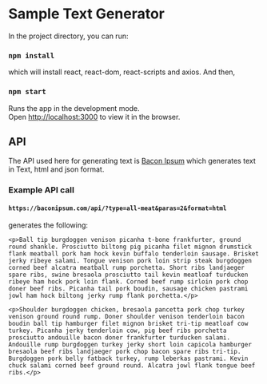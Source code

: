 # Sample Text Generator

In the project directory, you can run:

### `npm install`

which will install react, react-dom, react-scripts and axios. And then,

### `npm start`

Runs the app in the development mode.<br>
Open [http://localhost:3000](http://localhost:3000) to view it in the browser.

## API

The API used here for generating text is [Bacon Ipsum](https://baconipsum.com) which generates text in Text, html and json format.

### Example API call

#### `https://baconipsum.com/api/?type=all-meat&paras=2&format=html`

generates the following:

```
<p>Ball tip burgdoggen venison picanha t-bone frankfurter, ground round shankle. Prosciutto biltong pig picanha filet mignon drumstick flank meatball pork ham hock kevin buffalo tenderloin sausage. Brisket jerky ribeye salami. Tongue venison pork loin strip steak burgdoggen corned beef alcatra meatball rump porchetta. Short ribs landjaeger spare ribs, swine bresaola prosciutto tail kevin meatloaf turducken ribeye ham hock pork loin flank. Corned beef rump sirloin pork chop doner beef ribs. Picanha tail pork boudin, sausage chicken pastrami jowl ham hock biltong jerky rump flank porchetta.</p>

<p>Shoulder burgdoggen chicken, bresaola pancetta pork chop turkey venison ground round rump. Doner shoulder venison tenderloin bacon boudin ball tip hamburger filet mignon brisket tri-tip meatloaf cow turkey. Picanha jerky tenderloin cow, pig beef ribs porchetta prosciutto andouille bacon doner frankfurter turducken salami. Andouille rump burgdoggen turkey jerky short loin capicola hamburger bresaola beef ribs landjaeger pork chop bacon spare ribs tri-tip. Burgdoggen pork belly fatback turkey, rump leberkas pastrami. Kevin chuck salami corned beef ground round. Alcatra jowl flank tongue beef ribs.</p>
```
